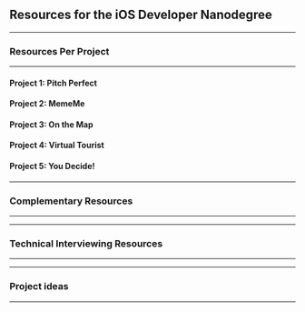 ## Resources for the iOS Developer Nanodegree

---

### Resources Per Project

----

#### Project 1: Pitch Perfect

#### Project 2: MemeMe

#### Project 3: On the Map

#### Project 4: Virtual Tourist

#### Project 5: You Decide!    

---

### Complementary Resources

----

----

### Technical Interviewing Resources

----

---

### Project ideas

----